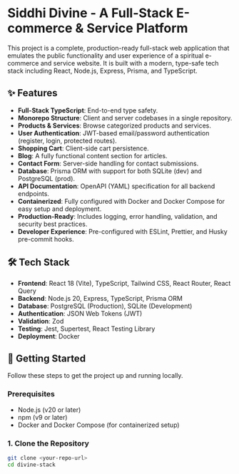 # Siddhi Divine - A Full-Stack E-commerce & Service Platform

This project is a complete, production-ready full-stack web application that emulates the public functionality and user experience of a spiritual e-commerce and service website. It is built with a modern, type-safe tech stack including React, Node.js, Express, Prisma, and TypeScript.



## ✨ Features

-   **Full-Stack TypeScript**: End-to-end type safety.
-   **Monorepo Structure**: Client and server codebases in a single repository.
-   **Products & Services**: Browse categorized products and services.
-   **User Authentication**: JWT-based email/password authentication (register, login, protected routes).
-   **Shopping Cart**: Client-side cart persistence.
-   **Blog**: A fully functional content section for articles.
-   **Contact Form**: Server-side handling for contact submissions.
-   **Database**: Prisma ORM with support for both SQLite (dev) and PostgreSQL (prod).
-   **API Documentation**: OpenAPI (YAML) specification for all backend endpoints.
-   **Containerized**: Fully configured with Docker and Docker Compose for easy setup and deployment.
-   **Production-Ready**: Includes logging, error handling, validation, and security best practices.
-   **Developer Experience**: Pre-configured with ESLint, Prettier, and Husky pre-commit hooks.

## 🛠️ Tech Stack

-   **Frontend**: React 18 (Vite), TypeScript, Tailwind CSS, React Router, React Query
-   **Backend**: Node.js 20, Express, TypeScript, Prisma ORM
-   **Database**: PostgreSQL (Production), SQLite (Development)
-   **Authentication**: JSON Web Tokens (JWT)
-   **Validation**: Zod
-   **Testing**: Jest, Supertest, React Testing Library
-   **Deployment**: Docker

## 🚀 Getting Started

Follow these steps to get the project up and running locally.

### Prerequisites

-   Node.js (v20 or later)
-   npm (v9 or later)
-   Docker and Docker Compose (for containerized setup)

### 1. Clone the Repository

```bash
git clone <your-repo-url>
cd divine-stack